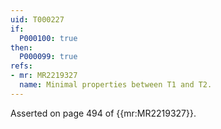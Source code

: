 ```yaml
---
uid: T000227
if:
  P000100: true
then:
  P000099: true
refs:
- mr: MR2219327
  name: Minimal properties between T1 and T2.
---
```


Asserted on page 494 of {{mr:MR2219327}}.
